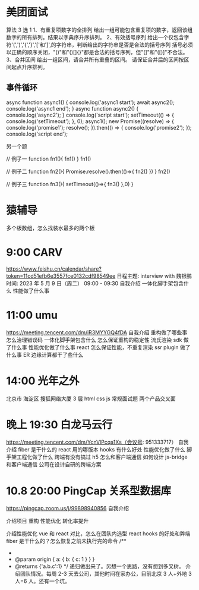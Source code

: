 # 美团面试

算法 3 选 1
1、有重复项数字的全排列
给出一组可能包含重复项的数字，返回该组数字的所有排列。结果以字典序升序排列。
2、有效括号序列
给出一个仅包含字符'(',')','{','}','['和']',的字符串，判断给出的字符串是否是合法的括号序列
括号必须以正确的顺序关闭，"()"和"()[]{}"都是合法的括号序列，但"(]"和"([)]"不合法。
3、合并区间
给出一组区间，请合并所有重叠的区间。
请保证合并后的区间按区间起点升序排列。

## 事件循环

async function async1() {
console.log('async1 start');
await async2();
console.log('async1 end');
}
async function async2() {
console.log('async2');
}
console.log('script start');
setTimeout(() => {
console.log('setTimeout');
}, 0);
async1();
new Promise((resolve) => {
console.log('promise1');
resolve();
}).then(() => {
console.log('promise2');
});
console.log('script end');

另一个题

// 例子一
function fn1(){
fn1()
}
fn1()

// 例子二
function fn2(){
Promise.resolve().then(()=>{
fn2()
})
}
fn2()

// 例子三
function fn3(){
setTimeout(()=>{
fn3()
},0)
}

# 猿辅导

多个板数组，怎么找装水最多的两个板

# 9:00 CARV

https://www.feishu.cn/calendar/share?token=11cd51efb6e3557fce0132cdf98549ee
日程主题: interview with 魏银鹏
时间: 2023 年 5 月 9 日（周二） 09:00 - 09:30
自我介绍
一体化脚手架包含什么
性能做了什么事

# 11:00 umu

https://meeting.tencent.com/dm/iR3MYYGQ4fDA
自我介绍
重构做了哪些事
怎么治理错误码
一体化脚手架包含什么
怎么保证重构的稳定性
流氏渲染 sdk 做了什么事
性能优化做了什么事
react 怎么保证性能，不重复渲染
ssr plugin 做了什么事
ER 边缘计算都干了些什么

# 14:00 光年之外

北京市 海淀区 搜狐网络大厦 3 层
html css js 常规面试题
两个产品交叉面

# 晚上 19:30 白龙马云行

https://meeting.tencent.com/dm/YcnVlPcqa1Xs（会议号: 951333717）
自我介绍
fiber 是干什么的
react 用的哪版本
hooks 有什么好处
性能优化做了什么
脚手架工程化做了什么
跨端有没有搞过
h5 怎么和客户端通信
如何设计 js-bridge 和客户端通信
公司在设计自研的跨端方案

# 10.8 20:00 PingCap 关系型数据库

https://pingcap.zoom.us/j/99898940856
自我介绍

介绍项目 重构 性能优化 转化率提升

介绍性能优化
vue 和 react 对比，怎么在团队内选型
react hooks 的好处和弊端
fiber 是干什么的？怎么恢复之前未执行完的命令
/\*\*

-
- @param origin { a: { b: { c: 1 } } }
- @returns {'a.b.c':1}
  \*/
  递归做出来了。另想一个思路，没有想到多叉树。
  介绍团队情况。每周 2-3 天去公司，其他时间在家办公，目前北京 3 人+外地 3 人=6 人。还有一个坑。
